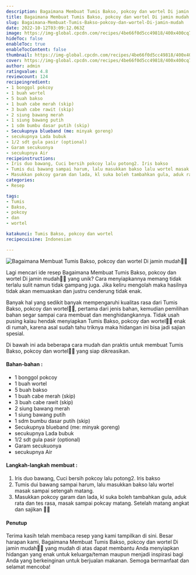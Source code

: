 ```yaml
---
description: Bagaimana Membuat Tumis Bakso, pokcoy dan wortel Di jamin mudah"
title: Bagaimana Membuat Tumis Bakso, pokcoy dan wortel Di jamin mudah
slug: Bagaimana-Membuat-Tumis-Bakso-pokcoy-dan-wortel-Di-jamin-mudah
date: 2022-10-12T03:09:12.063Z
image: https://img-global.cpcdn.com/recipes/4be66f0d5cc49818/400x400cq70/photo.jpg
hideToc: false
enableToc: true
enableTocContent: false
thumbnail: https://img-global.cpcdn.com/recipes/4be66f0d5cc49818/400x400cq70/photo.jpg
cover: https://img-global.cpcdn.com/recipes/4be66f0d5cc49818/400x400cq70/photo.jpg
author: admin
ratingvalue: 4.8
reviewcount: 124
recipeingredient:
- 1 bonggol pokcoy
- 1 buah wortel
- 5 buah bakso
- 1 buah cabe merah (skip)
- 3 buah cabe rawit (skip)
- 2 siung bawang merah
- 1 siung bawang putih
- 1 sdm bumbu dasar putih (skip)
- Secukupnya blueband (me: minyak goreng)
- secukupnya Lada bubuk
- 1/2 sdt gula pasir (optional)
- Garam secukuonya
- secukupnya Air
recipeinstructions:
- Iris duo bawang, Cuci bersih pokcoy lalu potong2. Iris bakso
- Tumis dui bawang sampai harum, lalu masukkan bakso lalu wortel masak sampai setengah matang.
- Masukkan pokcoy garam dan lada, kl suka boleh tambahkan gula, aduk rata dan tes rasa, masak sampai pokcay matang. Setelah matang angkat dan sajikan 🥰🥰
categories:
- Resep

tags:
- Tumis
- Bakso,
- pokcoy
- dan
- wortel

katakunci: Tumis Bakso, pokcoy dan wortel
recipecuisine: Indonesian

---
```


![Bagaimana Membuat Tumis Bakso, pokcoy dan wortel Di jamin mudah👩‍🍳](https://img-global.cpcdn.com/recipes/4be66f0d5cc49818/400x400cq70/photo.jpg)

Lagi mencari ide resep Bagaimana Membuat Tumis Bakso, pokcoy dan wortel Di jamin mudah👩‍🍳 yang unik? Cara menyiapkannya memang tidak terlalu sulit namun tidak gampang juga. Jika keliru mengolah maka hasilnya tidak akan memuaskan dan justru cenderung tidak enak.

Banyak hal yang sedikit banyak mempengaruhi kualitas rasa dari Tumis Bakso, pokcoy dan wortel👩‍🍳, pertama dari jenis bahan, kemudian pemilihan bahan segar sampai cara membuat dan menghidangkannya. Tidak usah pusing kalau hendak menyiapkan Tumis Bakso, pokcoy dan wortel👩‍🍳 enak di rumah, karena asal sudah tahu triknya maka hidangan ini bisa jadi sajian spesial.

Di bawah ini ada beberapa cara mudah dan praktis untuk membuat Tumis Bakso, pokcoy dan wortel👩‍🍳 yang siap dikreasikan.

<!--inarticleads1-->

#### Bahan-bahan :

- 1 bonggol pokcoy
- 1 buah wortel
- 5 buah bakso
- 1 buah cabe merah (skip)
- 3 buah cabe rawit (skip)
- 2 siung bawang merah
- 1 siung bawang putih
- 1 sdm bumbu dasar putih (skip)
- Secukupnya blueband (me: minyak goreng)
- secukupnya Lada bubuk
- 1/2 sdt gula pasir (optional)
- Garam secukuonya
- secukupnya Air

<!--inarticleads2-->

#### Langkah-langkah membuat :

1. Iris duo bawang, Cuci bersih pokcoy lalu potong2. Iris bakso
1. Tumis dui bawang sampai harum, lalu masukkan bakso lalu wortel masak sampai setengah matang.
1. Masukkan pokcoy garam dan lada, kl suka boleh tambahkan gula, aduk rata dan tes rasa, masak sampai pokcay matang. Setelah matang angkat dan sajikan 🥰🥰

#### Penutup

Terima kasih telah membaca resep yang kami tampilkan di sini. Besar harapan kami, Bagaimana Membuat Tumis Bakso, pokcoy dan wortel Di jamin mudah👩‍🍳 yang mudah di atas dapat membantu Anda menyiapkan hidangan yang enak untuk keluarga/teman maupun menjadi inspirasi bagi Anda yang berkeinginan untuk berjualan makanan. Semoga bermanfaat dan selamat mencoba!